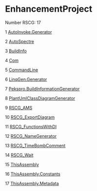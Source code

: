 <h1>EnhancementProject</h1>

Number RSCG: 17

   1 [AutoInvoke.Generator](/docs/AutoInvoke.Generator)

   2 [AutoSpectre](/docs/AutoSpectre)

   3 [BuildInfo](/docs/BuildInfo)

   4 [Com](/docs/Com)

   5 [CommandLine](/docs/CommandLine)

   6 [LinqGen.Generator](/docs/LinqGen.Generator)

   7 [Pekspro.BuildInformationGenerator](/docs/Pekspro.BuildInformationGenerator)

   8 [PlantUmlClassDiagramGenerator](/docs/PlantUmlClassDiagramGenerator)

   9 [RSCG_AMS](/docs/RSCG_AMS)

   10 [RSCG_ExportDiagram](/docs/RSCG_ExportDiagram)

   11 [RSCG_FunctionsWithDI](/docs/RSCG_FunctionsWithDI)

   12 [RSCG_NameGenerator](/docs/RSCG_NameGenerator)

   13 [RSCG_TimeBombComment](/docs/RSCG_TimeBombComment)

   14 [RSCG_Wait](/docs/RSCG_Wait)

   15 [ThisAssembly](/docs/ThisAssembly)

   16 [ThisAssembly.Constants](/docs/ThisAssembly.Constants)

   17 [ThisAssembly.Metadata](/docs/ThisAssembly.Metadata)
    